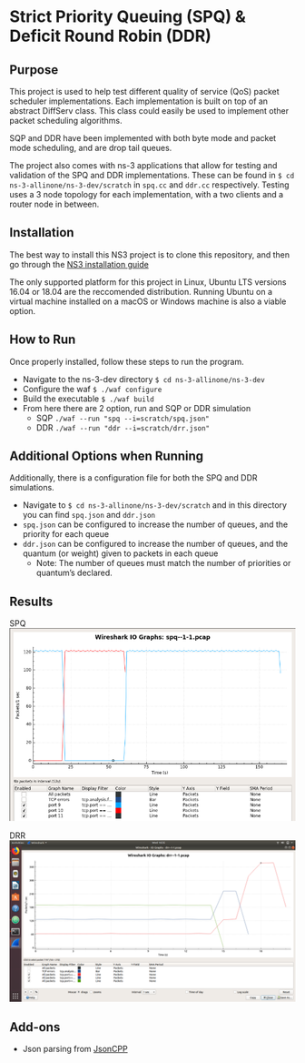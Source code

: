 # Strict Priority Queuing (SPQ) & Deficit Round Robin (DDR)

## Purpose
This project is used to help test different quality of service (QoS) packet scheduler implementations. Each implementation is built on top of an abstract DiffServ class. This class could easily be used to implement other packet scheduling algorithms. 

SQP and DDR have been implemented with both byte mode and packet mode scheduling, and are drop tail queues.

The project also comes with ns-3 applications that allow for testing and validation of the SPQ and DDR implementations. These can be found in `$ cd ns-3-allinone/ns-3-dev/scratch` in `spq.cc` and `ddr.cc` respectively. Testing uses a 3 node topology for each implementation, with a two clients and a router node in between.

## Installation
The best way to install this NS3 project is to clone this repository, and then go through the [NS3 installation guide](https://www.nsnam.org/wiki/Installation)

The only supported platform for this project in Linux, Ubuntu LTS versions 16.04 or 18.04 are the reccomended distribution.
Running Ubuntu on a virtual machine installed on a macOS or Windows machine is also a viable option.

## How to Run
Once properly installed, follow these steps to run the program.
- Navigate to the ns-3-dev directory `$ cd ns-3-allinone/ns-3-dev`
- Configure the waf `$ ./waf configure`
- Build the executable `$ ./waf build`
- From here there are 2 option, run and SQP or DDR simulation
    - SQP `./waf --run "spq --i=scratch/spq.json"`
    - DDR `./waf --run "ddr --i=scratch/drr.json"`

## Additional Options when Running
Additionally, there is a configuration file for both the SPQ and DDR simulations.
- Navigate to `$ cd ns-3-allinone/ns-3-dev/scratch` and in this directory you can find `spq.json` and `ddr.json`
- `spq.json` can be configured to increase the number of queues, and the priority for each queue
- `ddr.json` can be configured to increase the number of queues, and the quantum (or weight) given to packets in each queue
    - Note: The number of queues must match the number of priorities or quantum’s declared.

## Results
SPQ
![alt text](https://raw.githubusercontent.com/saa-software/cs621-p2/master/post-spq.png)

DRR
![alt text](https://raw.githubusercontent.com/saa-software/cs621-p2/master/DRR%20plot.png)

## Add-ons
- Json parsing from [JsonCPP](https://github.com/open-source-parsers/jsoncpp)
